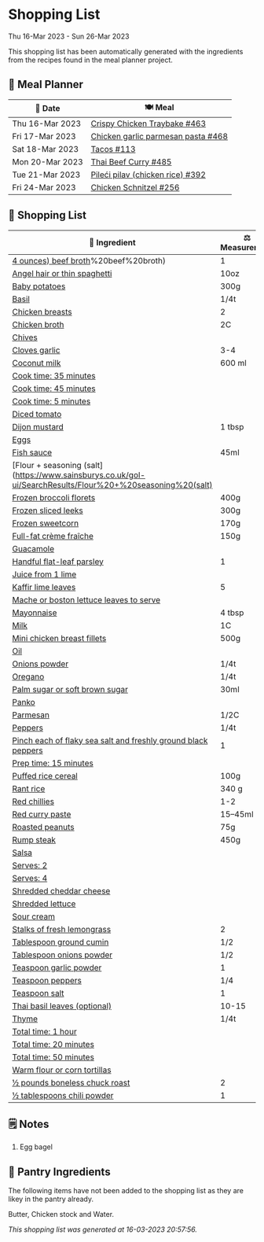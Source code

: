 # Shopping List

Thu 16-Mar 2023 - Sun 26-Mar 2023

This shopping list has been automatically generated with the ingredients from the recipes found in the meal planner project.

## 📅 Meal Planner

|📅 Date| 🍽️ Meal|
|----|----|
|Thu 16-Mar 2023|[Crispy Chicken Traybake #463](https://github.com/jcallaghan/The-Cookbook/issues/463)|
|Fri 17-Mar 2023|[Chicken garlic parmesan pasta #468](https://github.com/jcallaghan/The-Cookbook/issues/468)|
|Sat 18-Mar 2023|[Tacos #113](https://github.com/jcallaghan/The-Cookbook/issues/113)|
|Mon 20-Mar 2023|[Thai Beef Curry #485](https://github.com/jcallaghan/The-Cookbook/issues/485)|
|Tue 21-Mar 2023|[Pileći pilav (chicken rice) #392](https://github.com/jcallaghan/The-Cookbook/issues/392)|
|Fri 24-Mar 2023|[Chicken Schnitzel  #256](https://github.com/jcallaghan/The-Cookbook/issues/256)|

## 🛒 Shopping List

| 🍌 Ingredient| ⚖️ Measurement|
|----------|-----------|
|[4 ounces) beef broth](https://www.sainsburys.co.uk/gol-ui/SearchResults/4%20ounces)%20beef%20broth)|1|
|[Angel hair or thin spaghetti](https://www.sainsburys.co.uk/gol-ui/SearchResults/Angel%20hair%20or%20thin%20spaghetti)|10oz|
|[Baby potatoes](https://www.sainsburys.co.uk/gol-ui/SearchResults/Baby%20potatoes)|300g|
|[Basil](https://www.sainsburys.co.uk/gol-ui/SearchResults/Basil)|1/4t|
|[Chicken breasts](https://www.sainsburys.co.uk/gol-ui/SearchResults/Chicken%20breasts)|2|
|[Chicken broth](https://www.sainsburys.co.uk/gol-ui/SearchResults/Chicken%20broth)|2C|
|[Chives](https://www.sainsburys.co.uk/gol-ui/SearchResults/Chives)||
|[Cloves garlic](https://www.sainsburys.co.uk/gol-ui/SearchResults/Cloves%20garlic)|3-4|
|[Coconut milk](https://www.sainsburys.co.uk/gol-ui/SearchResults/Coconut%20milk)|600 ml|
|[Cook time: 35 minutes](https://www.sainsburys.co.uk/gol-ui/SearchResults/Cook%20time:%2035%20minutes)||
|[Cook time: 45 minutes](https://www.sainsburys.co.uk/gol-ui/SearchResults/Cook%20time:%2045%20minutes)||
|[Cook time: 5 minutes](https://www.sainsburys.co.uk/gol-ui/SearchResults/Cook%20time:%205%20minutes)||
|[Diced tomato](https://www.sainsburys.co.uk/gol-ui/SearchResults/Diced%20tomato)||
|[Dijon mustard](https://www.sainsburys.co.uk/gol-ui/SearchResults/Dijon%20mustard)|1 tbsp|
|[Eggs](https://www.sainsburys.co.uk/gol-ui/SearchResults/Eggs)||
|[Fish sauce](https://www.sainsburys.co.uk/gol-ui/SearchResults/Fish%20sauce)|45ml|
|[Flour + seasoning (salt](https://www.sainsburys.co.uk/gol-ui/SearchResults/Flour%20+%20seasoning%20(salt)||
|[Frozen broccoli florets](https://www.sainsburys.co.uk/gol-ui/SearchResults/Frozen%20broccoli%20florets)|400g|
|[Frozen sliced leeks](https://www.sainsburys.co.uk/gol-ui/SearchResults/Frozen%20sliced%20leeks)|300g|
|[Frozen sweetcorn](https://www.sainsburys.co.uk/gol-ui/SearchResults/Frozen%20sweetcorn)|170g|
|[Full-fat crème fraîche](https://www.sainsburys.co.uk/gol-ui/SearchResults/Full-fat%20crème%20fraîche)|150g|
|[Guacamole](https://www.sainsburys.co.uk/gol-ui/SearchResults/Guacamole)||
|[Handful flat-leaf parsley](https://www.sainsburys.co.uk/gol-ui/SearchResults/Handful%20flat-leaf%20parsley)|1|
|[Juice from 1 lime](https://www.sainsburys.co.uk/gol-ui/SearchResults/Juice%20from%201%20lime)||
|[Kaffir lime leaves](https://www.sainsburys.co.uk/gol-ui/SearchResults/Kaffir%20lime%20leaves)|5|
|[Mache or boston lettuce leaves to serve](https://www.sainsburys.co.uk/gol-ui/SearchResults/Mache%20or%20boston%20lettuce%20leaves%20to%20serve)||
|[Mayonnaise](https://www.sainsburys.co.uk/gol-ui/SearchResults/Mayonnaise)|4 tbsp|
|[Milk](https://www.sainsburys.co.uk/gol-ui/SearchResults/Milk)|1C|
|[Mini chicken breast fillets](https://www.sainsburys.co.uk/gol-ui/SearchResults/Mini%20chicken%20breast%20fillets)|500g|
|[Oil](https://www.sainsburys.co.uk/gol-ui/SearchResults/Oil)||
|[Onions powder](https://www.sainsburys.co.uk/gol-ui/SearchResults/Onions%20powder)|1/4t|
|[Oregano](https://www.sainsburys.co.uk/gol-ui/SearchResults/Oregano)|1/4t|
|[Palm sugar or soft brown sugar](https://www.sainsburys.co.uk/gol-ui/SearchResults/Palm%20sugar%20or%20soft%20brown%20sugar)|30ml|
|[Panko](https://www.sainsburys.co.uk/gol-ui/SearchResults/Panko)||
|[Parmesan](https://www.sainsburys.co.uk/gol-ui/SearchResults/Parmesan)|1/2C|
|[Peppers](https://www.sainsburys.co.uk/gol-ui/SearchResults/Peppers)|1/4t|
|[Pinch each of flaky sea salt and freshly ground black peppers](https://www.sainsburys.co.uk/gol-ui/SearchResults/Pinch%20each%20of%20flaky%20sea%20salt%20and%20freshly%20ground%20black%20peppers)|1|
|[Prep time: 15 minutes](https://www.sainsburys.co.uk/gol-ui/SearchResults/Prep%20time:%2015%20minutes)||
|[Puffed rice cereal](https://www.sainsburys.co.uk/gol-ui/SearchResults/Puffed%20rice%20cereal)|100g|
|[Rant rice](https://www.sainsburys.co.uk/gol-ui/SearchResults/Rant%20rice)|340 g|
|[Red chillies](https://www.sainsburys.co.uk/gol-ui/SearchResults/Red%20chillies)|1-2|
|[Red curry paste](https://www.sainsburys.co.uk/gol-ui/SearchResults/Red%20curry%20paste)|15–45ml|
|[Roasted peanuts](https://www.sainsburys.co.uk/gol-ui/SearchResults/Roasted%20peanuts)|75g|
|[Rump steak](https://www.sainsburys.co.uk/gol-ui/SearchResults/Rump%20steak)|450g|
|[Salsa](https://www.sainsburys.co.uk/gol-ui/SearchResults/Salsa)||
|[Serves: 2](https://www.sainsburys.co.uk/gol-ui/SearchResults/Serves:%202)||
|[Serves: 4](https://www.sainsburys.co.uk/gol-ui/SearchResults/Serves:%204)||
|[Shredded cheddar cheese](https://www.sainsburys.co.uk/gol-ui/SearchResults/Shredded%20cheddar%20cheese)||
|[Shredded lettuce](https://www.sainsburys.co.uk/gol-ui/SearchResults/Shredded%20lettuce)||
|[Sour cream](https://www.sainsburys.co.uk/gol-ui/SearchResults/Sour%20cream)||
|[Stalks of fresh lemongrass](https://www.sainsburys.co.uk/gol-ui/SearchResults/Stalks%20of%20fresh%20lemongrass)|2|
|[Tablespoon ground cumin](https://www.sainsburys.co.uk/gol-ui/SearchResults/Tablespoon%20ground%20cumin)|1/2|
|[Tablespoon onions powder](https://www.sainsburys.co.uk/gol-ui/SearchResults/Tablespoon%20onions%20powder)|1/2|
|[Teaspoon garlic powder](https://www.sainsburys.co.uk/gol-ui/SearchResults/Teaspoon%20garlic%20powder)|1|
|[Teaspoon peppers](https://www.sainsburys.co.uk/gol-ui/SearchResults/Teaspoon%20peppers)|1/4|
|[Teaspoon salt](https://www.sainsburys.co.uk/gol-ui/SearchResults/Teaspoon%20salt)|1|
|[Thai basil leaves (optional)](https://www.sainsburys.co.uk/gol-ui/SearchResults/Thai%20basil%20leaves%20(optional))|10-15|
|[Thyme](https://www.sainsburys.co.uk/gol-ui/SearchResults/Thyme)|1/4t|
|[Total time: 1 hour](https://www.sainsburys.co.uk/gol-ui/SearchResults/Total%20time:%201%20hour)||
|[Total time: 20 minutes](https://www.sainsburys.co.uk/gol-ui/SearchResults/Total%20time:%2020%20minutes)||
|[Total time: 50 minutes](https://www.sainsburys.co.uk/gol-ui/SearchResults/Total%20time:%2050%20minutes)||
|[Warm flour or corn tortillas](https://www.sainsburys.co.uk/gol-ui/SearchResults/Warm%20flour%20or%20corn%20tortillas)||
|[½ pounds boneless chuck roast](https://www.sainsburys.co.uk/gol-ui/SearchResults/½%20pounds%20boneless%20chuck%20roast)|2|
|[½ tablespoons chili powder](https://www.sainsburys.co.uk/gol-ui/SearchResults/½%20tablespoons%20chili%20powder)|1|

## 🗒️ Notes

1. Egg bagel

## 🏪 Pantry Ingredients

The following items have not been added to the shopping list as they are likey in the pantry already.

Butter, Chicken stock and Water.


_This shopping list was generated at 16-03-2023 20:57:56._